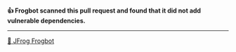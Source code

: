 

[comment]: <> (FrogbotReviewComment)
**👍 Frogbot scanned this pull request and found that it did not add vulnerable dependencies.**


---
[🐸 JFrog Frogbot](https://docs.jfrog-applications.jfrog.io/jfrog-applications/frogbot)